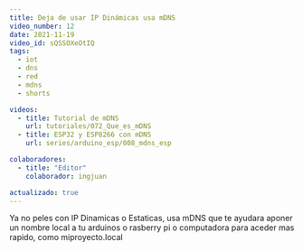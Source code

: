 ```yaml
---
title: Deja de usar IP Dinámicas usa mDNS
video_number: 12
date: 2021-11-19
video_id: sQSSOXeOtIQ
tags:
  - iot
  - dns
  - red
  - mdns
  - shorts

videos:
  - title: Tutorial de mDNS
    url: tutoriales/072_Que_es_mDNS
  - title: ESP32 y ESP8266 con mDNS
    url: series/arduino_esp/008_mdns_esp

colaboradores:
  - title: "Editor"
    colaborador: ingjuan

actualizado: true
---
```


Ya no peles con IP Dinamicas o Estaticas, usa mDNS que te ayudara aponer un nombre local a tu arduinos o rasberry pi o computadora para aceder mas rapido, como miproyecto.local
